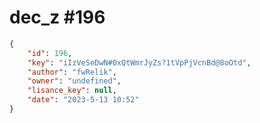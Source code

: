 
# dec_z #196
                
```JSON
{
    "id": 196,
    "key": "iIzVeSeDwN#0xQtWmrJyZs?1tVpPjVcnBd@8oOtd",
    "author": "fwRelik",
    "owner": "undefined",
    "lisance_key": null,
    "date": "2023-5-13 10:52"
}
```
    